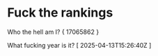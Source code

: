 # Fuck the rankings

Who the hell am I?
{ 17065862 }

What fucking year is it?
[ 2025-04-13T15:26:40Z ]
